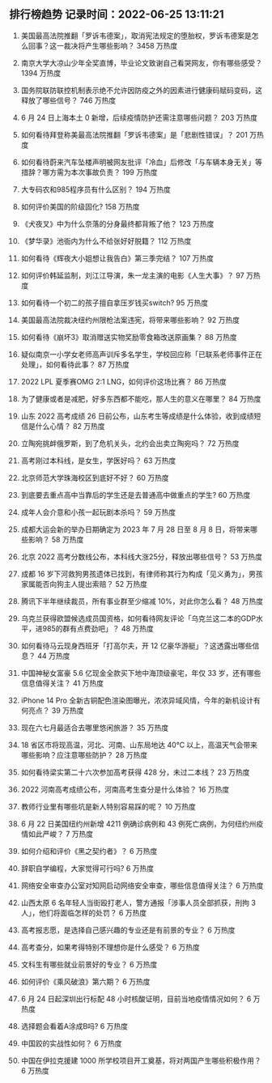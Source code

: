 
## 排行榜趋势 记录时间：2022-06-25 13:11:21
  
  1. 美国最高法院推翻「罗诉韦德案」，取消宪法规定的堕胎权，罗诉韦德案是怎么回事？这一裁决将产生哪些影响？ 3458 万热度
    
  2. 南京大学大凉山少年全奖直博，毕业论文致谢自己看哭网友，你有哪些感受？ 1394 万热度
    
  3. 国务院联防联控机制表示绝不允许因防疫之外的因素进行健康码赋码变码，这释放了哪些信号？ 746 万热度
    
  4. 6 月 24 日上海本土 0 新增，后续疫情防护还需注意哪些问题？ 203 万热度
    
  5. 如何看待拜登称美最高法院推翻「罗诉韦德案」是「悲剧性错误」？ 201 万热度
    
  6. 如何看待蔚来汽车坠楼声明被网友批评「冷血」后修改「与车辆本身无关」等措辞？哪方需为本次事故负责？ 199 万热度
    
  7. 大专码农和985程序员有什么区别？ 194 万热度
    
  8. 如何评价美国的阶级固化? 158 万热度
    
  9. 《犬夜叉》中为什么奈落的分身最终都背叛了他？ 123 万热度
    
  10. 《梦华录》池衙内为什么不给张好好脱籍？ 112 万热度
    
  11. 如何看待《辉夜大小姐想让我告白》第三季完结？ 107 万热度
    
  12. 如何评价韩延监制，刘江江导演，朱一龙主演的电影《人生大事》？ 97 万热度
    
  13. 如何看待一个初二的孩子擅自拿压岁钱买switch? 95 万热度
    
  14. 美国最高法院裁决纽约州限枪法案违宪，将带来哪些影响？ 92 万热度
    
  15. 如何看待《崩坏3》取消赠送实物奖励零食箱改送原画集？ 88 万热度
    
  16. 疑似南京一小学女老师高声训斥多名学生，学校回应称「已联系老师事件正在处理」，如何看待此事？ 87 万热度
    
  17. 2022 LPL 夏季赛OMG 2:1 LNG，如何评价这场比赛？ 86 万热度
    
  18. 为了健康或者是减肥，好多东西都不能吃，那人生的意义在哪里？ 84 万热度
    
  19. 山东 2022 高考成绩 26 日前公布，山东考生等成绩是什么体验，收到成绩短信是什么心情？ 82 万热度
    
  20. 立陶宛挑衅俄罗斯，到了危机关头，北约会出卖立陶宛吗？ 72 万热度
    
  21. 高考刚过本科线，是女生，学医好吗？ 63 万热度
    
  22. 北京师范大学珠海校区到底好不好？ 60 万热度
    
  23. 到底要去重点高中当靠后的学生还是去普通高中做重点的学生? 60 万热度
    
  24. 成年人会介意和小孩一起玩剧本杀吗？ 59 万热度
    
  25. 成都大运会新的举办日期确定为 2023 年 7 月 28 日至 8 月 8 日，将带来哪些影响？ 58 万热度
    
  26. 北京 2022 高考分数线公布，本科线大涨25分，释放出哪些信号？ 53 万热度
    
  27. 成都  16 岁下河救狗男孩遗体已找到，有律师称其行为构成「见义勇为」，男孩家属能否向狗主人提出索赔？ 52 万热度
    
  28. 腾讯下半年继续裁员，所有事业群至少缩减 10%，对此你怎么看？ 48 万热度
    
  29. 乌克兰获得欧盟候选成员国资格，如何看待网友评论「乌克兰这二本的GDP水平，进985的群有点费劲吧」？ 48 万热度
    
  30. 如何看待马云现身西班牙「打高尔夫，开 12 亿豪华游艇」？这透露出哪些信息？ 44 万热度
    
  31. 中国神秘女富豪 5.6 亿现金全款买下地中海顶级豪宅，年仅 33 岁，还有哪些信息值得关注？ 41 万热度
    
  32. iPhone 14 Pro 全新古铜配色渲染图曝光，浓浓异域风情，今年的新机设计有何亮点？ 39 万热度
    
  33. 现在六七月最适合去哪里悠闲旅游？ 35 万热度
    
  34. 18 省区市将现高温，河北、河南、山东局地达 40℃ 以上，高温天气会带来哪些影响？应注意哪些防护？ 28 万热度
    
  35. 如何看待梁实第二十六次参加高考获得 428 分，未过二本线？ 23 万热度
    
  36. 2022 河南高考成绩公布，河南高考生查分是什么体验？ 16 万热度
    
  37. 教师行业里有哪些坑是新人特别容易踩的呢？ 10 万热度
    
  38. 6 月 22 日美国纽约州新增 4211 例确诊病例和 43 例死亡病例，为何纽约州疫情如此严峻？ 7 万热度
    
  39. 如何介绍和评价《黑之契约者》？ 6 万热度
    
  40. 辞职自学编程，大家觉得可行吗? 6 万热度
    
  41. 网络安全审查办公室对知网启动网络安全审查，哪些信息值得关注？ 6 万热度
    
  42. 山西太原 6 名年轻人当街殴打老人，警方通报「涉事人员全部抓获，刑拘 3 人」，他们将面临怎样的处罚？ 6 万热度
    
  43. 高考报志愿，是选择自己感兴趣的专业还是有前景的专业？ 6 万热度
    
  44. 高考查分，如果考得特别不理想你是什么感受？ 6 万热度
    
  45. 文科生有哪些就业前景好的专业？ 6 万热度
    
  46. 如何评价《乘风破浪》第六期？ 6 万热度
    
  47. 6 月 24 日起深圳出行标配 48 小时核酸证明，目前当地疫情情况如何？ 6 万热度
    
  48. 选择题会看着A涂成B吗? 6 万热度
    
  49. 中国跤的实战性如何？ 6 万热度
    
  50. 中国在伊拉克援建 1000 所学校项目开工奠基，将对两国产生哪些积极作用？ 6 万热度
    